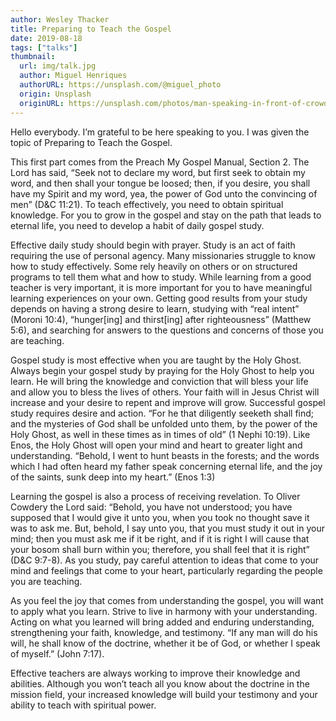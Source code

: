 ```yaml
---
author: Wesley Thacker
title: Preparing to Teach the Gospel
date: 2019-08-18
tags: ["talks"]
thumbnail:
  url: img/talk.jpg
  author: Miguel Henriques
  authorURL: https://unsplash.com/@miguel_photo
  origin: Unsplash
  originURL: https://unsplash.com/photos/man-speaking-in-front-of-crowd-RfiBK6Y_upQ
---
```


Hello everybody. I’m grateful to be here speaking to you. I was given the topic of Preparing to Teach the Gospel.

This first part comes from the Preach My Gospel Manual, Section 2. The Lord has said, “Seek not to declare my word, but first seek to obtain my word, and then shall your tongue be loosed; then, if you desire, you shall have my Spirit and my word, yea, the power of God unto the convincing of men” (D&C 11:21). To teach effectively, you need to obtain spiritual knowledge. For you to grow in the gospel and stay on the path that leads to eternal life, you need to develop a habit of daily gospel study.

Effective daily study should begin with prayer. Study is an act of faith requiring the use of personal agency. Many missionaries struggle to know how to study effectively. Some rely heavily on others or on structured programs to tell them what and how to study. While learning from a good teacher is very important, it is more important for you to have meaningful learning experiences on your own. Getting good results from your study depends on having a strong desire to learn, studying with “real intent” (Moroni 10:4), “hunger[ing] and thirst[ing] after righteousness” (Matthew 5:6), and searching for answers to the questions and concerns of those you are teaching.

Gospel study is most effective when you are taught by the Holy Ghost. Always begin your gospel study by praying for the Holy Ghost to help you learn. He will bring the knowledge and conviction that will bless your life and allow you to bless the lives of others. Your faith will in Jesus Christ will increase and your desire to repent and improve will grow. Successful gospel study requires desire and action. “For he that diligently seeketh shall find; and the mysteries of God shall be unfolded unto them, by the power of the Holy Ghost, as well in these times as in times of old” (1 Nephi 10:19). Like Enos, the Holy Ghost will open your mind and heart to greater light and understanding. “Behold, I went to hunt beasts in the forests; and the words which I had often heard my father speak concerning eternal life, and the joy of the saints, sunk deep into my heart.” (Enos 1:3)

Learning the gospel is also a process of receiving revelation. To Oliver Cowdery the Lord said: “Behold, you have not understood; you have supposed that I would give it unto you, when you took no thought save it was to ask me. But, behold, I say unto you, that you must study it out in your mind; then you must ask me if it be right, and if it is right I will cause that your bosom shall burn within you; therefore, you shall feel that it is right” (D&C 9:7-8). As you study, pay careful attention to ideas that come to your mind and feelings that come to your heart, particularly regarding the people you are teaching.

As you feel the joy that comes from understanding the gospel, you will want to apply what you learn. Strive to live in harmony with your understanding. Acting on what you learned will bring added and enduring understanding, strengthening your faith, knowledge, and testimony. “If any man will do his will, he shall know of the doctrine, whether it be of God, or whether I speak of myself.” (John 7:17).

Effective teachers are always working to improve their knowledge and abilities. Although you won’t teach all you know about the doctrine in the mission field, your increased knowledge will build your testimony and your ability to teach with spiritual power.